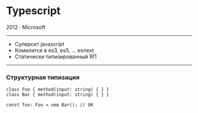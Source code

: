 # Typescript

2012 · Microsoft 

---

- Суперсет javascript
- Комилится в es3, es5, ... esnext
- Статически типизированный ЯП 

---


### Структурная типизация

```
class Foo { method(input: string) { } }
class Bar { method(input: string) { } }

const foo: Foo = new Bar(); // OK
```





